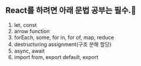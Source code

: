 ## React를 하려면 아래 문법 공부는 필수.🤵

1. let, const
2. arrow function
3. forEach, some, for in, for of, map, reduce
4. destructuring assignment(구조 분해 할당)
5. async, await
6. import from, export default, export
